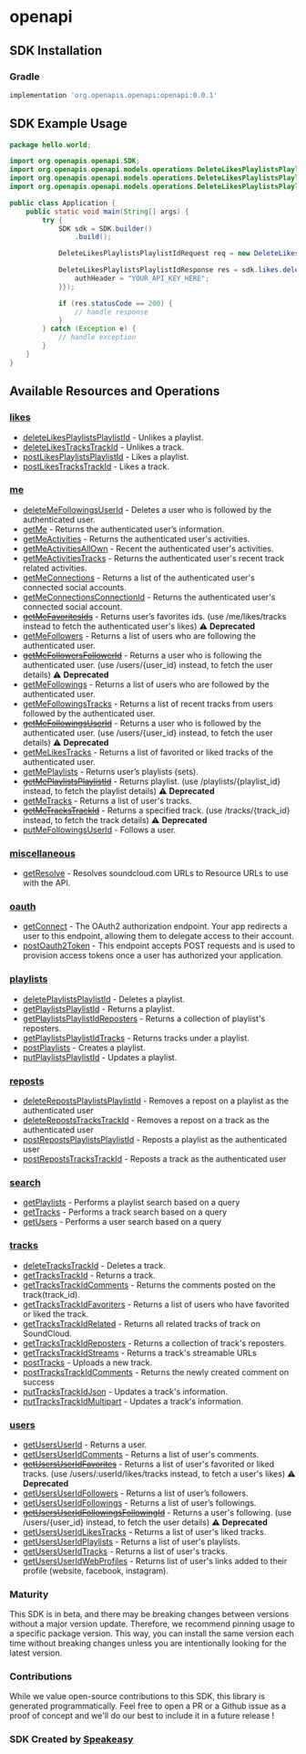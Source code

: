 # openapi

<!-- Start SDK Installation -->
## SDK Installation

### Gradle

```groovy
implementation 'org.openapis.openapi:openapi:0.0.1'
```
<!-- End SDK Installation -->

## SDK Example Usage
<!-- Start SDK Example Usage -->
```java
package hello.world;

import org.openapis.openapi.SDK;
import org.openapis.openapi.models.operations.DeleteLikesPlaylistsPlaylistIdRequest;
import org.openapis.openapi.models.operations.DeleteLikesPlaylistsPlaylistIdResponse;
import org.openapis.openapi.models.operations.DeleteLikesPlaylistsPlaylistIdSecurity;

public class Application {
    public static void main(String[] args) {
        try {
            SDK sdk = SDK.builder()
                .build();

            DeleteLikesPlaylistsPlaylistIdRequest req = new DeleteLikesPlaylistsPlaylistIdRequest(548814L);            

            DeleteLikesPlaylistsPlaylistIdResponse res = sdk.likes.deleteLikesPlaylistsPlaylistId(req, new DeleteLikesPlaylistsPlaylistIdSecurity("provident") {{
                authHeader = "YOUR_API_KEY_HERE";
            }});

            if (res.statusCode == 200) {
                // handle response
            }
        } catch (Exception e) {
            // handle exception
        }
    }
}
```
<!-- End SDK Example Usage -->

<!-- Start SDK Available Operations -->
## Available Resources and Operations


### [likes](docs/likes/README.md)

* [deleteLikesPlaylistsPlaylistId](docs/likes/README.md#deletelikesplaylistsplaylistid) - Unlikes a playlist.
* [deleteLikesTracksTrackId](docs/likes/README.md#deletelikestrackstrackid) - Unlikes a track.
* [postLikesPlaylistsPlaylistId](docs/likes/README.md#postlikesplaylistsplaylistid) - Likes a playlist.
* [postLikesTracksTrackId](docs/likes/README.md#postlikestrackstrackid) - Likes a track.

### [me](docs/me/README.md)

* [deleteMeFollowingsUserId](docs/me/README.md#deletemefollowingsuserid) - Deletes a user who is followed by the authenticated user.
* [getMe](docs/me/README.md#getme) - Returns the authenticated user’s information.
* [getMeActivities](docs/me/README.md#getmeactivities) - Returns the authenticated user's activities.
* [getMeActivitiesAllOwn](docs/me/README.md#getmeactivitiesallown) - Recent the authenticated user's activities.
* [getMeActivitiesTracks](docs/me/README.md#getmeactivitiestracks) - Returns the authenticated user's recent track related activities.
* [getMeConnections](docs/me/README.md#getmeconnections) - Returns a list of the authenticated user's connected social accounts.
* [getMeConnectionsConnectionId](docs/me/README.md#getmeconnectionsconnectionid) - Returns the authenticated user's connected social account.
* [~~getMeFavoritesIds~~](docs/me/README.md#getmefavoritesids) - Returns user’s favorites ids. (use /me/likes/tracks instead to fetch the authenticated user's likes) :warning: **Deprecated**
* [getMeFollowers](docs/me/README.md#getmefollowers) - Returns a list of users who are following the authenticated user.
* [~~getMeFollowersFollowerId~~](docs/me/README.md#getmefollowersfollowerid) - Returns a user who is following the authenticated user. (use /users/{user_id} instead, to fetch the user details) :warning: **Deprecated**
* [getMeFollowings](docs/me/README.md#getmefollowings) - Returns a list of users who are followed by the authenticated user.
* [getMeFollowingsTracks](docs/me/README.md#getmefollowingstracks) - Returns a list of recent tracks from users followed by the authenticated user.
* [~~getMeFollowingsUserId~~](docs/me/README.md#getmefollowingsuserid) - Returns a user who is followed by the authenticated user. (use /users/{user_id} instead, to fetch the user details) :warning: **Deprecated**
* [getMeLikesTracks](docs/me/README.md#getmelikestracks) - Returns a list of favorited or liked tracks of the authenticated user.
* [getMePlaylists](docs/me/README.md#getmeplaylists) - Returns user’s playlists (sets).
* [~~getMePlaylistsPlaylistId~~](docs/me/README.md#getmeplaylistsplaylistid) - Returns playlist. (use /playlists/{playlist_id} instead, to fetch the playlist details) :warning: **Deprecated**
* [getMeTracks](docs/me/README.md#getmetracks) - Returns a list of user's tracks.
* [~~getMeTracksTrackId~~](docs/me/README.md#getmetrackstrackid) - Returns a specified track. (use /tracks/{track_id} instead, to fetch the track details) :warning: **Deprecated**
* [putMeFollowingsUserId](docs/me/README.md#putmefollowingsuserid) - Follows a user.

### [miscellaneous](docs/miscellaneous/README.md)

* [getResolve](docs/miscellaneous/README.md#getresolve) - Resolves soundcloud.com URLs to Resource URLs to use with the API.

### [oauth](docs/oauth/README.md)

* [getConnect](docs/oauth/README.md#getconnect) - The OAuth2 authorization endpoint. Your app redirects a user to this endpoint, allowing them to delegate access to their account.
* [postOauth2Token](docs/oauth/README.md#postoauth2token) - This endpoint accepts POST requests and is used to provision access tokens once a user has authorized your application.

### [playlists](docs/playlists/README.md)

* [deletePlaylistsPlaylistId](docs/playlists/README.md#deleteplaylistsplaylistid) - Deletes a playlist.
* [getPlaylistsPlaylistId](docs/playlists/README.md#getplaylistsplaylistid) - Returns a playlist.
* [getPlaylistsPlaylistIdReposters](docs/playlists/README.md#getplaylistsplaylistidreposters) - Returns a collection of playlist's reposters.
* [getPlaylistsPlaylistIdTracks](docs/playlists/README.md#getplaylistsplaylistidtracks) - Returns tracks under a playlist.
* [postPlaylists](docs/playlists/README.md#postplaylists) - Creates a playlist.
* [putPlaylistsPlaylistId](docs/playlists/README.md#putplaylistsplaylistid) - Updates a playlist.

### [reposts](docs/reposts/README.md)

* [deleteRepostsPlaylistsPlaylistId](docs/reposts/README.md#deleterepostsplaylistsplaylistid) - Removes a repost on a playlist as the authenticated user
* [deleteRepostsTracksTrackId](docs/reposts/README.md#deleterepoststrackstrackid) - Removes a repost on a track as the authenticated user
* [postRepostsPlaylistsPlaylistId](docs/reposts/README.md#postrepostsplaylistsplaylistid) - Reposts a playlist as the authenticated user
* [postRepostsTracksTrackId](docs/reposts/README.md#postrepoststrackstrackid) - Reposts a track as the authenticated user

### [search](docs/search/README.md)

* [getPlaylists](docs/search/README.md#getplaylists) - Performs a playlist search based on a query
* [getTracks](docs/search/README.md#gettracks) - Performs a track search based on a query
* [getUsers](docs/search/README.md#getusers) - Performs a user search based on a query

### [tracks](docs/tracks/README.md)

* [deleteTracksTrackId](docs/tracks/README.md#deletetrackstrackid) - Deletes a track.
* [getTracksTrackId](docs/tracks/README.md#gettrackstrackid) - Returns a track.
* [getTracksTrackIdComments](docs/tracks/README.md#gettrackstrackidcomments) - Returns the comments posted on the track(track_id).
* [getTracksTrackIdFavoriters](docs/tracks/README.md#gettrackstrackidfavoriters) - Returns a list of users who have favorited or liked the track.
* [getTracksTrackIdRelated](docs/tracks/README.md#gettrackstrackidrelated) - Returns all related tracks of track on SoundCloud.
* [getTracksTrackIdReposters](docs/tracks/README.md#gettrackstrackidreposters) - Returns a collection of track's reposters.
* [getTracksTrackIdStreams](docs/tracks/README.md#gettrackstrackidstreams) - Returns a track's streamable URLs
* [postTracks](docs/tracks/README.md#posttracks) - Uploads a new track.
* [postTracksTrackIdComments](docs/tracks/README.md#posttrackstrackidcomments) - Returns the newly created comment on success
* [putTracksTrackIdJson](docs/tracks/README.md#puttrackstrackidjson) - Updates a track's information.
* [putTracksTrackIdMultipart](docs/tracks/README.md#puttrackstrackidmultipart) - Updates a track's information.

### [users](docs/users/README.md)

* [getUsersUserId](docs/users/README.md#getusersuserid) - Returns a user.
* [getUsersUserIdComments](docs/users/README.md#getusersuseridcomments) - Returns a list of user's comments.
* [~~getUsersUserIdFavorites~~](docs/users/README.md#getusersuseridfavorites) - Returns a list of user's favorited or liked tracks. (use /users/:userId/likes/tracks instead, to fetch a user's likes) :warning: **Deprecated**
* [getUsersUserIdFollowers](docs/users/README.md#getusersuseridfollowers) - Returns a list of user’s followers.
* [getUsersUserIdFollowings](docs/users/README.md#getusersuseridfollowings) - Returns a list of user’s followings.
* [~~getUsersUserIdFollowingsFollowingId~~](docs/users/README.md#getusersuseridfollowingsfollowingid) - Returns a user's following. (use /users/{user_id} instead, to fetch the user details) :warning: **Deprecated**
* [getUsersUserIdLikesTracks](docs/users/README.md#getusersuseridlikestracks) - Returns a list of user's liked tracks.
* [getUsersUserIdPlaylists](docs/users/README.md#getusersuseridplaylists) - Returns a list of user's playlists.
* [getUsersUserIdTracks](docs/users/README.md#getusersuseridtracks) - Returns a list of user's tracks.
* [getUsersUserIdWebProfiles](docs/users/README.md#getusersuseridwebprofiles) - Returns list of user's links added to their profile (website, facebook, instagram).
<!-- End SDK Available Operations -->

### Maturity

This SDK is in beta, and there may be breaking changes between versions without a major version update. Therefore, we recommend pinning usage 
to a specific package version. This way, you can install the same version each time without breaking changes unless you are intentionally 
looking for the latest version.

### Contributions

While we value open-source contributions to this SDK, this library is generated programmatically. 
Feel free to open a PR or a Github issue as a proof of concept and we'll do our best to include it in a future release !

### SDK Created by [Speakeasy](https://docs.speakeasyapi.dev/docs/using-speakeasy/client-sdks)
